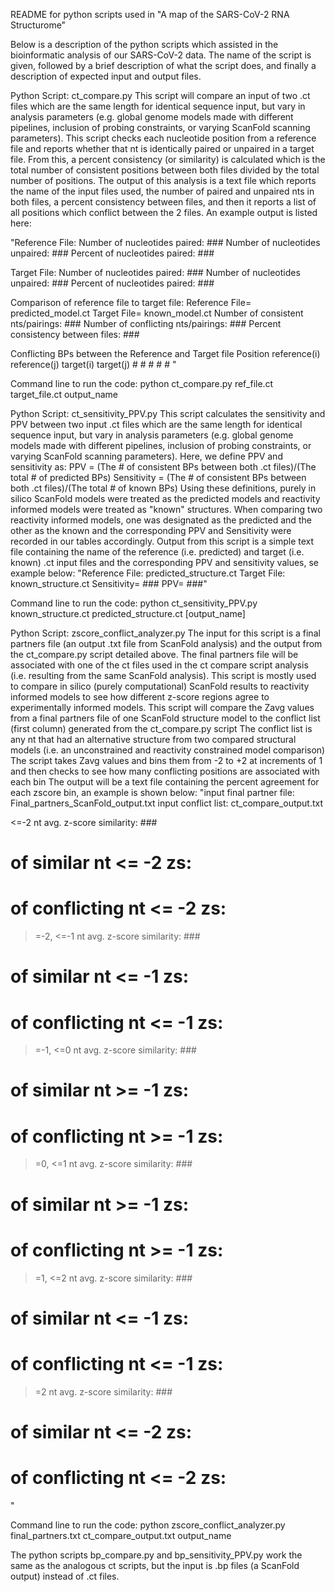 README for python scripts used in "A map of the SARS-CoV-2 RNA Structurome"

Below is a description of the python scripts which assisted in the bioinformatic analysis of our SARS-CoV-2 data.
The name of the script is given, followed by a brief description of what the script does, and finally a description of expected input and output files.


Python Script: ct_compare.py
This script will compare an input of two .ct files which are the same length for identical sequence input, but vary in analysis parameters (e.g. global genome models made with different pipelines, inclusion of probing constraints, or varying ScanFold scanning parameters).
This script checks each nucleotide position from a reference file and reports whether that nt is identically paired or unpaired in a target file.
From this, a percent consistency (or similarity) is calculated which is the total number of consistent positions between both files divided by the total number of positions.
The output of this analysis is a text file which reports the name of the input files used, the number of paired and unpaired nts in both files, a percent consistency between files, and then it reports a list of all positions which conflict between the 2 files.
An example output is listed here:

"Reference File:
Number of nucleotides paired: ###
Number of nucleotides unpaired: ###
Percent of nucleotides paired: ###

Target File:
Number of nucleotides paired: ###
Number of nucleotides unpaired: ###
Percent of nucleotides paired: ###

Comparison of reference file to target file:
Reference File= predicted_model.ct
Target File= known_model.ct
Number of consistent nts/pairings: ###
Number of conflicting nts/pairings: ###
Percent consistency between files: ###

Conflicting BPs between the Reference and Target file
Position	reference(i)	reference(j)	target(i)	target(j)
	#			#				#				#			#		"

Command line to run the code: python ct_compare.py ref_file.ct target_file.ct output_name


Python Script: ct_sensitivity_PPV.py
This script calculates the sensitivity and PPV between two input .ct files which are the same length for identical sequence input, but vary in analysis parameters (e.g. global genome models made with different pipelines, inclusion of probing constraints, or varying ScanFold scanning parameters).
Here, we define PPV and sensitivity as:
PPV = (The # of consistent BPs between both .ct files)/(The total # of predicted BPs)
Sensitivity =  (The # of consistent BPs between both .ct files)/(The total # of known BPs)
Using these definitions, purely in silico ScanFold models were treated as the predicted models and reactivity informed models were treated as "known" structures.
When comparing two reactivity informed models, one was designated as the predicted and the other as the known and the corresponding PPV and Sensitivity were recorded in our tables accordingly.
Output from this script is a simple text file containing the name of the reference (i.e. predicted) and target (i.e. known) .ct input files and the corresponding PPV and sensitivity values, se example below:
"Reference File:	predicted_structure.ct
Target File:	known_structure.ct
Sensitivity=	###
PPV=	###"

Command line to run the code: python ct_sensitivity_PPV.py known_structure.ct predicted_structure.ct [output_name]


Python Script: zscore_conflict_analyzer.py
The input for this script is a final partners file (an output .txt file from ScanFold analysis) and the output from the ct_compare.py script detailed above.
The final partners file will be associated with one of the ct files used in the ct compare script analysis (i.e. resulting from the same ScanFold analysis).
This script is mostly used to compare in silico (purely computational) ScanFold results to reactivity informed models to see how different z-score regions agree to experimentally informed models.
This script will compare the Zavg values from a final partners file of one ScanFold structure model to the conflict list (first column) generated from the ct_compare.py script
The conflict list is any nt that had an alternative structure from two compared structural models (i.e. an unconstrained and reactivity constrained model comparison)
The script takes Zavg values and bins them from -2 to +2 at increments of 1 and then checks to see how many conflicting positions are associated with each bin
The output will be a text file containing the percent agreement for each zscore bin, an example is shown below:
"input final partner file:	Final_partners_ScanFold_output.txt
input conflict list:	ct_compare_output.txt

<=-2 nt avg. z-score similarity:	###
# of similar nt <= -2 zs:	###
# of conflicting nt <= -2 zs:	###

>=-2, <=-1 nt avg. z-score similarity:	###
# of similar nt <= -1 zs:	###
# of conflicting nt <= -1 zs:	###

>=-1, <=0 nt avg. z-score similarity:	###
# of similar nt >= -1 zs:	###
# of conflicting nt >= -1 zs:	###

>=0, <=1 nt avg. z-score similarity:	###
# of similar nt >= -1 zs:	###
# of conflicting nt >= -1 zs:	###

>=1, <=2 nt avg. z-score similarity:	###
# of similar nt <= -1 zs:	###
# of conflicting nt <= -1 zs:	###

>=2 nt avg. z-score similarity:	###
# of similar nt <= -2 zs:	###
# of conflicting nt <= -2 zs:	###
"

Command line to run the code: python  zscore_conflict_analyzer.py final_partners.txt ct_compare_output.txt output_name


The python scripts bp_compare.py and bp_sensitivity_PPV.py work the same as the analogous ct scripts, but the input is .bp files (a ScanFold output) instead of .ct files.
